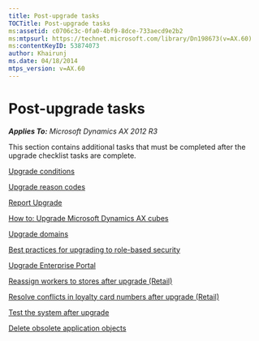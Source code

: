 ```yaml
---
title: Post-upgrade tasks
TOCTitle: Post-upgrade tasks
ms:assetid: c0706c3c-0fa0-4bf9-8dce-733aecd9e2b2
ms:mtpsurl: https://technet.microsoft.com/library/Dn198673(v=AX.60)
ms:contentKeyID: 53874073
author: Khairunj
ms.date: 04/18/2014
mtps_version: v=AX.60
---
```


# Post-upgrade tasks 


_**Applies To:** Microsoft Dynamics AX 2012 R3_

This section contains additional tasks that must be completed after the upgrade checklist tasks are complete.

[Upgrade conditions](upgrade-conditions.md)

[Upgrade reason codes](upgrade-reason-codes.md)

[Report Upgrade](report-upgrade.md)

[How to: Upgrade Microsoft Dynamics AX cubes](how-to-upgrade-microsoft-dynamics-ax-cubes.md)

[Upgrade domains](upgrade-domains.md)

[Best practices for upgrading to role-based security](best-practices-for-upgrading-to-role-based-security.md)

[Upgrade Enterprise Portal](upgrade-enterprise-portal.md)

[Reassign workers to stores after upgrade (Retail)](reassign-workers-to-stores-after-upgrade-retail.md)

[Resolve conflicts in loyalty card numbers after upgrade (Retail)](resolve-conflicts-in-loyalty-card-numbers-after-upgrade-retail.md)

[Test the system after upgrade](test-the-system-after-upgrade.md)

[Delete obsolete application objects](delete-obsolete-application-objects.md)

  


